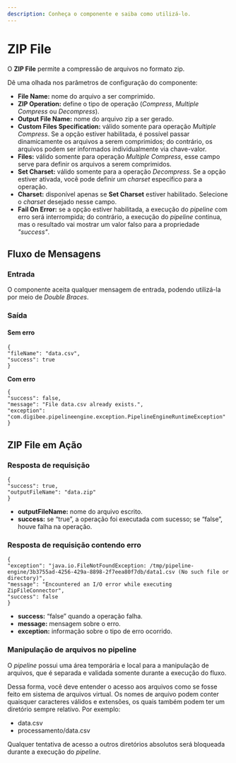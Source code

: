 ```yaml
---
description: Conheça o componente e saiba como utilizá-lo.
---
```


# ZIP File

O **ZIP File** permite a compressão de arquivos no formato zip.

Dê uma olhada nos parâmetros de configuração do componente:

* **File Name:** nome do arquivo a ser comprimido.
* **ZIP Operation:** define o tipo de operação (_Compress_, _Multiple Compress_ ou _Decompress_).
* **Output File Name:** nome do arquivo zip a ser gerado.
* **Custom Files Specification:** válido somente para operação _Multiple Compress_. Se a opção estiver habilitada, é possível passar dinamicamente os arquivos a serem comprimidos; do contrário, os arquivos podem ser informados individualmente via chave-valor.
* **Files:** válido somente para operação _Multiple Compress_, esse campo serve para definir os arquivos a serem comprimidos.
* **Set Charset:** válido somente para a operação _Decompress_. Se a opção estiver ativada, você pode definir um _charset_ específico para a operação.
* **Charset:** disponível apenas se **Set Charset** estiver habilitado. Selecione o _charset_ desejado nesse campo.
* **Fail On Error:** se a opção estiver habilitada, a execução do _pipeline_ com erro será interrompida; do contrário, a execução do _pipeline_ continua, mas o resultado vai mostrar um valor falso para a propriedade _"success"_.

## Fluxo de Mensagens <a href="#fluxo-de-mensagens" id="fluxo-de-mensagens"></a>

### **Entrada** <a href="#entrada" id="entrada"></a>

O componente aceita qualquer mensagem de entrada, podendo utilizá-la por meio de _Double Braces_.

### **Saída** <a href="#sada" id="sada"></a>

#### **Sem erro**

```
{
"fileName": "data.csv",
"success": true
}
```

**Com erro**

```
{
"success": false,
"message": "File data.csv already exists.",
"exception":
"com.digibee.pipelineengine.exception.PipelineEngineRuntimeException"
}
```

## ZIP File em Ação <a href="#zip-file-em-ao" id="zip-file-em-ao"></a>

### **Resposta de requisição** <a href="#resposta-de-requisio" id="resposta-de-requisio"></a>

```
{
"success": true,
"outputFileName": "data.zip"
}
```

* **outputFileName:** nome do arquivo escrito.
* **success:** se “true”, a operação foi executada com sucesso; se “false”, houve falha na operação.

### **Resposta de requisição contendo erro** <a href="#resposta-de-requisio-contendo-erro" id="resposta-de-requisio-contendo-erro"></a>

```
{
"exception": "java.io.FileNotFoundException: /tmp/pipeline-engine/3b3755ad-4256-429a-8898-2f7eea80f7db/data1.csv (No such file or directory)",
"message": "Encountered an I/O error while executing ZipFileConnector",
"success": false
}
```

* **success:** “false” quando a operação falha.
* **message:** mensagem sobre o erro.
* **exception:** informação sobre o tipo de erro ocorrido.

### **Manipulação de arquivos no pipeline** <a href="#manipulao-de-arquivos-no-pipeline" id="manipulao-de-arquivos-no-pipeline"></a>

O _pipeline_ possui uma área temporária e local para a manipulação de arquivos, que é separada e validada somente durante a execução do fluxo.

Dessa forma, você deve entender o acesso aos arquivos como se fosse feito em sistema de arquivos virtual. Os nomes de arquivo podem conter quaisquer caracteres válidos e extensões, os quais também podem ter um diretório sempre relativo. Por exemplo:

* data.csv
* processamento/data.csv

Qualquer tentativa de acesso a outros diretórios absolutos será bloqueada durante a execução do _pipeline_.
